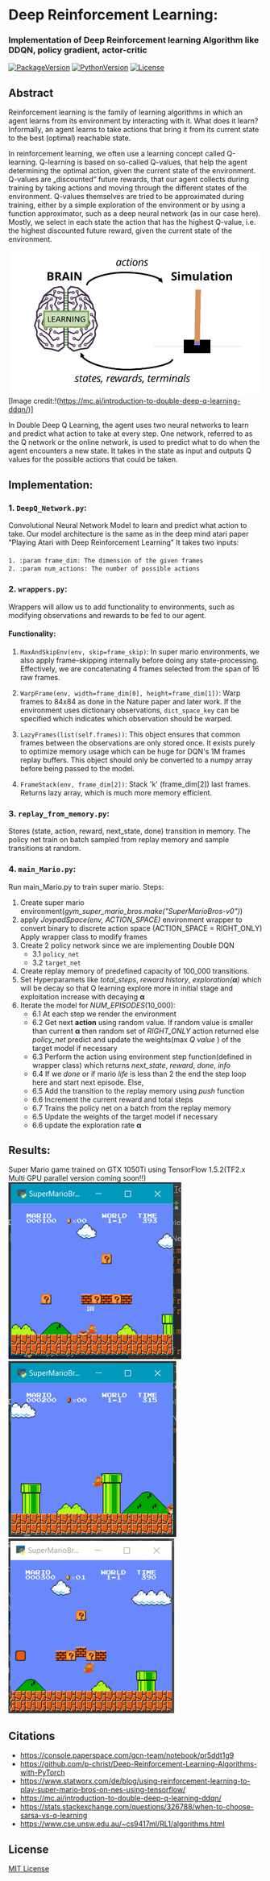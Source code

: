 # Deep Reinforcement Learning:
### Implementation of Deep Reinforcement learning Algorithm like DDQN, policy gradient, actor-critic

[![PackageVersion][pypi-version]][pypi-home]
[![PythonVersion][python-version]][python-home]
[![License][pypi-license]](LICENSE)

[pypi-version]: https://badge.fury.io/py/gym-super-mario-bros.svg
[pypi-home]: https://badge.fury.io/py/gym-super-mario-bros
[python-version]: https://img.shields.io/pypi/pyversions/gym-super-mario-bros.svg
[python-home]: https://python.org
[pypi-license]: https://img.shields.io/pypi/l/gym-super-mario-bros.svg
    
## Abstract
Reinforcement learning is the family of learning algorithms in which an agent learns from its environment by interacting with it. What does it learn? Informally, an agent learns to take actions that bring it from its current state to the best (optimal) reachable state.

In reinforcement learning, we often use a learning concept called Q-learning. Q-learning is based on so-called Q-values, that help the agent determining the optimal action, given the current state of the environment. Q-values are „discounted“ future rewards, that our agent collects during training by taking actions and moving through the different states of the environment. Q-values themselves are tried to be approximated during training, either by a simple exploration of the environment or by using a function approximator, such as a deep neural network (as in our case here). Mostly, we select in each state the action that has the highest Q-value, i.e. the highest discounted future reward, given the current state of the environment.

![DQN](/Images/DQN.png)
[Image credit:!(https://mc.ai/introduction-to-double-deep-q-learning-ddqn/)]

In Double Deep Q Learning, the agent uses two neural networks to learn and predict what action to take at every step. One network, referred to as the Q network or the online network, is used to predict what to do when the agent encounters a new state. It takes in the state as input and outputs Q values for the possible actions that could be taken. 

## Implementation:
### 1. `DeepQ_Network.py`: 
Convolutional Neural Network Model to learn and predict what action to take. Our model architecture is the same as in the deep mind atari paper "Playing Atari with Deep        Reinforcement Learning" It takes two inputs:
#### 
    1. :param frame_dim: The dimension of the given frames
    2. :param num_actions: The number of possible actions

### 2. `wrappers.py`:
Wrappers will allow us to add functionality to environments, such as modifying observations and rewards to be fed to our agent.
#### Functionality:
1. `MaxAndSkipEnv(env, skip=frame_skip)`: In super mario environments, we also apply frame-skipping internally before doing any state-processing. Effectively, we are concatenating 4 frames selected from the span of 16 raw frames.

2. `WarpFrame(env, width=frame_dim[0], height=frame_dim[1])`: Warp frames to 84x84 as done in the Nature paper and later work. If the environment uses dictionary observations, `dict_space_key` can be specified which indicates which observation should be warped.

3. `LazyFrames(list(self.frames))`: This object ensures that common frames between the observations are only stored once. It exists purely to optimize memory usage which can be huge for DQN's 1M frames replay buffers. This object should only be converted to a numpy array before being passed to the model.

4. `FrameStack(env, frame_dim[2])`: Stack 'k' (frame_dim[2]) last frames. Returns lazy array, which is much more memory efficient.
    
### 3. `replay_from_memory.py`:
Stores (state, action, reward, next_state, done) transition in memory. The policy net train on batch sampled from replay memory and sample transitions at random.

### 4. `main_Mario.py`:
Run main_Mario.py to train super mario. 
Steps:
1. Create super mario environment(*gym_super_mario_bros.make("SuperMarioBros-v0")*)
2. apply *JoypadSpace(env, ACTION_SPACE)* environment wrapper to convert binary to discrete action space (ACTION_SPACE = RIGHT_ONLY) Apply wrapper class to modify frames
3. Create 2 policy network since we are implementing Double DQN
    - 3.1 `policy_net`
    - 3.2 `target_net`
4. Create replay memory of predefined capacity of 100_000 transitions.
5. Set Hyperparamets like *total_steps*, *reward history*, *exploration(**α**)* which will be decay so that Q learning explore more in initial stage and exploitation increase with decaying **α** 
6. Iterate the model for *NUM_EPISODES*(10_000):
    - 6.1 At each step we render the environment
    - 6.2 Get next **action** using random value. If random value is smaller than current **α** then random set of *RIGHT_ONLY* action returned else *policy_net* predict and update the weights(max *Q value* ) of the target model if necessary 
    - 6.3 Perform the action using environment step function(defined in wrapper class) which returns *next_state*, *reward*, *done*, *info* 
    - 6.4 If we *done* or if mario *life* is less than 2 the end the step loop here and start next episode. Else,
    - 6.5 Add the transition to the replay memory using *push* function
    - 6.6 Increment the current reward and total steps
    - 6.7 Trains the policy net on a batch from the replay memory
    - 6.5 Update the weights of the target model if necessary
    - 6.6 update the exploration rate **α**

## Results:
Super Mario game trained on GTX 1050Ti using TensorFlow 1.5.2(TF2.x Multi GPU parallel version coming soon!!)
![Training](/Images/Mario_Training.png)![Training](/Images/Mario_Training1.png)![Training](/Images/Mario_Training2.png)

## Citations
- https://console.paperspace.com/gcn-team/notebook/pr5ddt1g9
- https://github.com/p-christ/Deep-Reinforcement-Learning-Algorithms-with-PyTorch
- https://www.statworx.com/de/blog/using-reinforcement-learning-to-play-super-mario-bros-on-nes-using-tensorflow/
- https://mc.ai/introduction-to-double-deep-q-learning-ddqn/
- https://stats.stackexchange.com/questions/326788/when-to-choose-sarsa-vs-q-learning
- https://www.cse.unsw.edu.au/~cs9417ml/RL1/algorithms.html

## License
[MIT License](/LICENSE)


